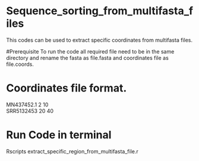 # Sequence_sorting_from_multifasta_files
This codes can be used to extract specific coordinates from multifasta files.

#Prerequisite
To run the code all required file need to be in the same directory and rename the fasta as file.fasta and coordinates file as file.coords. 

# Coordinates file format.

MN437452.1 2 10   
SRR5132453 20 40 

# Run Code in terminal
Rscripts extract_specific_region_from_multifasta_file.r
